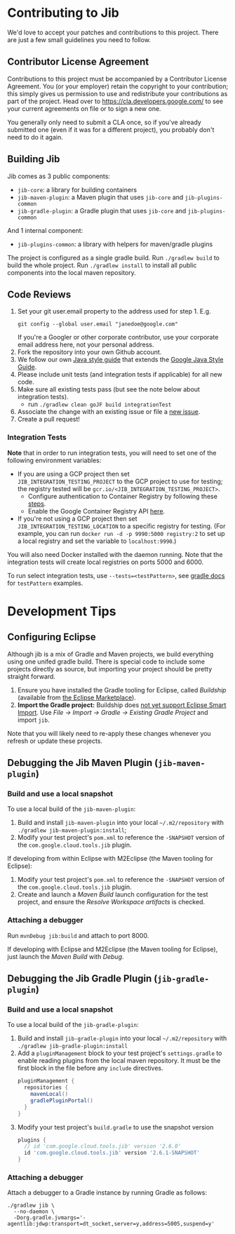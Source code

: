 # Contributing to Jib

We'd love to accept your patches and contributions to this project. There are
just a few small guidelines you need to follow.

## Contributor License Agreement

Contributions to this project must be accompanied by a Contributor License
Agreement. You (or your employer) retain the copyright to your contribution;
this simply gives us permission to use and redistribute your contributions as
part of the project. Head over to <https://cla.developers.google.com/> to see
your current agreements on file or to sign a new one.

You generally only need to submit a CLA once, so if you've already submitted one
(even if it was for a different project), you probably don't need to do it
again.

## Building Jib

Jib comes as 3 public components:

  - `jib-core`: a library for building containers
  - `jib-maven-plugin`: a Maven plugin that uses `jib-core` and `jib-plugins-common`
  - `jib-gradle-plugin`: a Gradle plugin that uses `jib-core` and `jib-plugins-common`

And 1 internal component:

  - `jib-plugins-common`: a library with helpers for maven/gradle plugins

The project is configured as a single gradle build. Run `./gradlew build` to build the
whole project. Run `./gradlew install` to install all public components into the
local maven repository.

## Code Reviews

1. Set your git user.email property to the address used for step 1. E.g.
   ```
   git config --global user.email "janedoe@google.com"
   ```
   If you're a Googler or other corporate contributor,
   use your corporate email address here, not your personal address.
2. Fork the repository into your own Github account.
3. We follow our own [Java style guide](STYLE_GUIDE.md) that extends the [Google Java Style Guide](https://google.github.io/styleguide/javaguide.html).
3. Please include unit tests (and integration tests if applicable) for all new code.
4. Make sure all existing tests pass (but see the note below about integration tests).
   * run `./gradlew clean goJF build integrationTest`
5. Associate the change with an existing issue or file a [new issue](../../issues).
6. Create a pull request!

### Integration Tests
**Note** that in order to run integration tests, you will need to set one of the
following environment variables:

  - If you are using a GCP project then set `JIB_INTEGRATION_TESTING_PROJECT` to the GCP project to use for testing;
    the registry tested will be `gcr.io/<JIB_INTEGRATION_TESTING_PROJECT>`.
    - Configure authentication to Container Registry by following these [steps](https://cloud.google.com/container-registry/docs/advanced-authentication).
    - Enable the Google Container Registry API [here](https://console.cloud.google.com/apis/library/containerregistry.googleapis.com).
  - If you're not using a GCP project then set `JIB_INTEGRATION_TESTING_LOCATION` to a specific registry for testing. (For example, you can run `docker run -d -p 9990:5000 registry:2` to set up a local registry and set the variable to `localhost:9990`.)

You will also need Docker installed with the daemon running. Note that the
integration tests will create local registries on ports 5000 and 6000.

To run select integration tests, use `--tests=<testPattern>`, see [gradle docs](https://docs.gradle.org/current/javadoc/org/gradle/api/tasks/testing/TestFilter.html) for `testPattern` examples.

# Development Tips

## Configuring Eclipse

Although jib is a mix of Gradle and Maven projects, we build everything using one
unifed gradle build. There is special code to include some projects directly as
source, but importing your project should be pretty straight forward.

  1. Ensure you have installed the Gradle tooling for Eclipse, called
     _Buildship_ (available from [the Eclipse
     Marketplace](https://marketplace.eclipse.org/content/buildship-gradle-integration)).
  1. **Import the Gradle project:** Buildship does [not yet support
     Eclipse Smart Import](https://github.com/eclipse/buildship/issues/356).
     Use _File &rarr; Import &rarr; Gradle &rarr; Existing Gradle Project_
     and import `jib`.

Note that you will likely need to re-apply these changes whenever
you refresh or update these projects.

## Debugging the Jib Maven Plugin (`jib-maven-plugin`)

### Build and use a local snapshot

To use a local build of the `jib-maven-plugin`:

  1. Build and install `jib-maven-plugin` into your local `~/.m2/repository`
     with `./gradlew jib-maven-plugin:install`;
  1. Modify your test project's `pom.xml` to reference the `-SNAPSHOT`
     version of the `com.google.cloud.tools.jib` plugin.

If developing from within Eclipse with M2Eclipse (the Maven tooling for Eclipse):

  1. Modify your test project's `pom.xml` to reference the `-SNAPSHOT`
     version of the `com.google.cloud.tools.jib` plugin.
  1. Create and launch a _Maven Build_ launch configuration for the
     test project, and ensure the _Resolve Workspace artifacts_ is checked.

### Attaching a debugger

Run `mvnDebug jib:build` and attach to port 8000.

If developing with Eclipse and M2Eclipse (the Maven tooling for Eclipse), just launch the _Maven Build_ with _Debug_.

## Debugging the Jib Gradle Plugin (`jib-gradle-plugin`)

### Build and use a local snapshot

To use a local build of the `jib-gradle-plugin`:

  1. Build and install `jib-gradle-plugin` into your local `~/.m2/repository`
     with `./gradlew jib-gradle-plugin:install`
  1. Add a `pluginManagement` block to your test project's `settings.gradle` to enable reading plugins from the local maven repository. It must be the first block in the file before any `include` directives.
        ```groovy
        pluginManagement {
          repositories {
            mavenLocal()
            gradlePluginPortal()
          }
        }
        ```
  1. Modify your test project's `build.gradle` to use the snapshot version
        ```groovy
        plugins {
          // id 'com.google.cloud.tools.jib' version '2.6.0'
          id 'com.google.cloud.tools.jib' version '2.6.1-SNAPSHOT'
        }

        ```

### Attaching a debugger

Attach a debugger to a Gradle instance by running Gradle as follows:

```shell
./gradlew jib \
  --no-daemon \
  -Dorg.gradle.jvmargs='-agentlib:jdwp:transport=dt_socket,server=y,address=5005,suspend=y'
```
